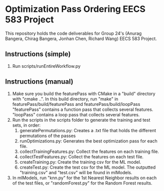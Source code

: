 # Optimization Pass Ordering EECS 583 Project

This repository holds the code deliverables for Group 24's (Anurag Bangera, Chirag Bangera, Jonhan Chen, Richard Wang) EECS 583 Project.

## Instructions (simple)
1. Run scripts/runEntireWorkflow.py

## Instructions (manual)

1. Make sure you build the featurePass with CMake in a "build" directory with "cmake ..". In this build directory, run "make" in featurePass/build/featurePass and featurePass/build/loopPass
    "featurePass" contains a function pass that collects several features.
    "loopPass" contains a loop pass that collects several features.
2. Run the scripts in the scripts folder to generate the training and test sets, in order:
    1. generatePermutations.py: Creates a .txt file that holds the different permutations of the passes
    2. runOptimizations.py: Generates the best optimization pass for each file.
    3. collectTrainingFeatures.py: Collect the features on each training file.
    4. collectTestFeatures.py: Collect the features on each test file.
    5. createTraining.py: Create the training csv for the ML model.
    6. createTest.py: Create the test csv for the ML model.
    The outputted "training.csv" and "test.csv" will be found in mlModels.
3. In mlModels, run "knn.py" for the 1st Nearest Neighbor results on each of the test files, or "randomForest.py" for the Random Forest results.
